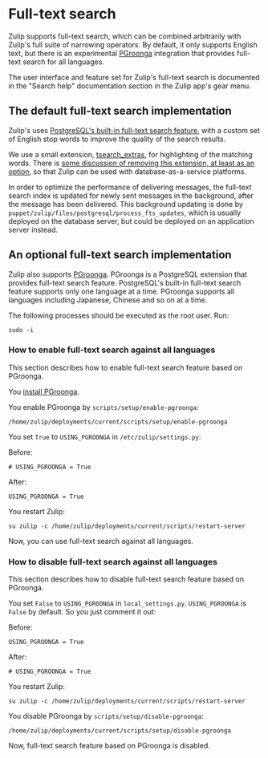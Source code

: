 # Full-text search

Zulip supports full-text search, which can be combined arbitrarily
with Zulip's full suite of narrowing operators.  By default, it only
supports English text, but there is an experimental
[PGroonga](http://pgroonga.github.io/) integration that provides
full-text search for all languages.

The user interface and feature set for Zulip's full-text search is
documented in the "Search help" documentation section in the Zulip
app's gear menu.

## The default full-text search implementation

Zulip's uses [PostgreSQL's built-in full-text search
feature](http://www.postgresql.org/docs/current/static/textsearch.html),
with a custom set of English stop words to improve the quality of the
search results.

We use a small extension,
[tsearch_extras](https://github.com/zulip/tsearch_extras), for
highlighting of the matching words.  There is [some discussion of
removing this extension, at least as an
option](https://github.com/zulip/zulip/issues/467), so that Zulip can
be used with database-as-a-service platforms.

In order to optimize the performance of delivering messages, the
full-text search index is updated for newly sent messages in the
background, after the message has been delivered.  This background
updating is done by
`puppet/zulip/files/postgresql/process_fts_updates`, which is usually
deployed on the database server, but could be deployed on an
application server instead.

## An optional full-text search implementation

Zulip also supports [PGroonga](http://pgroonga.github.io/). PGroonga
is a PostgreSQL extension that provides full-text search
feature. PostgreSQL's built-in full-text search feature supports only
one language at a time. PGroonga supports all languages including
Japanese, Chinese and so on at a time.

The following processes should be executed as the root user. Run:

    sudo -i

### How to enable full-text search against all languages

This section describes how to enable full-text search feature based on
PGroonga.

You [install PGroonga](http://pgroonga.github.io/install/).

You enable PGroonga by `scripts/setup/enable-pgroonga`:

    /home/zulip/deployments/current/scripts/setup/enable-pgroonga

You set `True` to `USING_PGROONGA` in `/etc/zulip/settings.py`:

Before:

    # USING_PGROONGA = True

After:

    USING_PGROONGA = True

You restart Zulip:

    su zulip -c /home/zulip/deployments/current/scripts/restart-server

Now, you can use full-text search against all languages.

### How to disable full-text search against all languages

This section describes how to disable full-text search feature based
on PGroonga.

You set `False` to `USING_PGROONGA` in
`local_settings.py`. `USING_PGROONGA` is `False` by default. So you
just comment it out:

Before:

    USING_PGROONGA = True

After:

    # USING_PGROONGA = True

You restart Zulip:

    su zulip -c /home/zulip/deployments/current/scripts/restart-server

You disable PGroonga by `scripts/setup/disable-pgroonga`:

    /home/zulip/deployments/current/scripts/setup/disable-pgroonga

Now, full-text search feature based on PGroonga is disabled.
